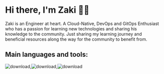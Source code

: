# Hi there, I'm Zaki 👋🏾
Zaki is an Engineer at heart. A Cloud-Native, DevOps and GitOps Enthusiast who has a passion for learning new technologies and sharing his knowledge to the community.
Just sharing my learning journey and beneficial resources along the way for the community to benefit from.
## Main languages and tools:
![download](https://user-images.githubusercontent.com/96184193/159127546-5c304590-0cfa-4a81-96cd-11b143e29b2d.png),![download](https://user-images.githubusercontent.com/96184193/159127648-464da937-bf5a-426a-8d5f-e1cd63a2cc34.png),![download](https://user-images.githubusercontent.com/96184193/159127715-301b3df2-5810-4e50-bb81-c19c45075b50.jpg)



